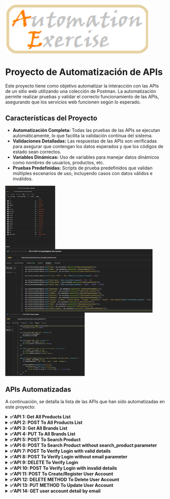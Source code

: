 <img align="left" src="https://github.com/Jorgeeerrl/API-Automation-Exercise/blob/main/recursos/logoautomationexercise.png" width="450" />
<br clear="left"/>

# Proyecto de Automatización de APIs
Este proyecto tiene como objetivo automatizar la interacción con las APIs de un sitio web utilizando una colección de Postman. La automatización permite realizar pruebas y validar el correcto funcionamiento de las APIs, asegurando que los servicios web funcionen según lo esperado.

## Características del Proyecto
- **Automatización Completa:** Todas las pruebas de las APIs se ejecutan automáticamente, lo que facilita la validación continua del sistema.
- **Validaciones Detalladas:** Las respuestas de las APIs son verificadas para asegurar que contengan los datos esperados y que los códigos de estado sean correctos.
- **Variables Dinámicas:** Uso de variables para manejar datos dinámicos como nombres de usuarios, productos, etc.
- **Pruebas Predefinidas:** Scripts de prueba predefinidos que validan múltiples escenarios de uso, incluyendo casos con datos válidos e inválidos.

<div>
  <img align="left" src="https://github.com/Jorgeeerrl/API-Automation-Exercise/blob/main/recursos/API11%20-%20Body.jpg" height="200" />
  <img align="left" src="https://github.com/Jorgeeerrl/API-Automation-Exercise/blob/main/recursos/API11%20-%20Pre-req.jpg" height="200" />
  <img align="left" src="https://github.com/Jorgeeerrl/API-Automation-Exercise/blob/main/recursos/API5%20-%20Post-req.jpg" height="200" />
</div>
<br clear="left"/>

## APIs Automatizadas
A continuación, se detalla la lista de las APIs que han sido automatizadas en este proyecto:

<details>
  <summary><strong>✅API 1: Get All Products List</strong></summary>
&nbsp;

<ul>                          
    <li class="list item"><strong>API URL:</strong> https://automationexercise.com/api/productsList</li>         
    <li class="list item"><strong>Request Method:</strong> GET</li>         
    <li class="list item"><strong>Response Code:</strong> 200</li>       
    <li class="list item"><strong>Response JSON:</strong> All products list</li>
</ul>
<img align="left" src="https://github.com/Jorgeeerrl/API-Automation-Exercise/blob/main/recursos/API1%20-%20Post-req.jpg" width="450" />
<br clear="left"/>
&nbsp;
</details>

<details>
  <summary><strong>✅API 2: POST To All Products List</strong></summary>
&nbsp;

<ul>                          
    <li class="list item"><strong>API URL:</strong> https://automationexercise.com/api/productsList</li>         
    <li class="list item"><strong>Request Method:</strong> POST</li>         
    <li class="list item"><strong>Response Code:</strong> 405</li>       
    <li class="list item"><strong>Response Message:</strong> This request method is not supported.</li>
</ul>
<img align="left" src="https://github.com/Jorgeeerrl/API-Automation-Exercise/blob/main/recursos/API2%20-%20Post-req.jpg" width="450" />
<br clear="left"/>
&nbsp;
</details>

<details>
  <summary><strong>✅API 3: Get All Brands List</strong></summary>
&nbsp;

<ul>                          
    <li class="list item"><strong>API URL:</strong> https://automationexercise.com/api/brandsList</li>         
    <li class="list item"><strong>Request Method:</strong> GET</li>         
    <li class="list item"><strong>Response Code:</strong> 200</li>       
    <li class="list item"><strong>Response JSON:</strong> All brands list</li>
</ul>
<img align="left" src="https://github.com/Jorgeeerrl/API-Automation-Exercise/blob/main/recursos/API3%20-%20Post-req.jpg" width="450" />
<br clear="left"/>
&nbsp;
</details>

<details>
  <summary><strong>✅API 4: PUT To All Brands List</strong></summary>
&nbsp;

<ul>                          
    <li class="list item"><strong>API URL:</strong> https://automationexercise.com/api/brandsList</li>         
    <li class="list item"><strong>Request Method:</strong> PUT</li>         
    <li class="list item"><strong>Response Code:</strong> 405</li>       
    <li class="list item"><strong>Response Message:</strong> This request method is not supported.</li>
</ul>
<img align="left" src="https://github.com/Jorgeeerrl/API-Automation-Exercise/blob/main/recursos/API4%20-%20Post-req.jpg" width="450" />
<br clear="left"/>
&nbsp;
</details>

<details>
  <summary><strong>✅API 5: POST To Search Product</strong></summary>
&nbsp;

<ul>                          
    <li class="list item"><strong>API URL:</strong> https://automationexercise.com/api/searchProduct</li>         
    <li class="list item"><strong>Request Method:</strong> POST</li> 
    <li class="list item"><strong>Request Parameter:</strong> search_product (For example: top, tshirt, jean)</li>        
    <li class="list item"><strong>Response Code:</strong> 200</li>       
    <li class="list item"><strong>Response JSON:</strong> Searched products list</li>
</ul>
<div>
  <img align="left" src="https://github.com/Jorgeeerrl/API-Automation-Exercise/blob/main/recursos/API5%20-%20Pre-req.jpg" height="200" />
  <img align="left" src="https://github.com/Jorgeeerrl/API-Automation-Exercise/blob/main/recursos/API5%20-%20Post-req.jpg" height="200" />
</div>
<br clear="left"/>
&nbsp;
</details>

<details>
  <summary><strong>✅API 6: POST To Search Product without search_product parameter</strong></summary>
&nbsp;

<ul>                          
    <li class="list item"><strong>API URL:</strong> https://automationexercise.com/api/searchProduct</li>         
    <li class="list item"><strong>Request Method:</strong> POST</li>         
    <li class="list item"><strong>Response Code:</strong> 400</li>       
    <li class="list item"><strong>Response Message:</strong> Bad request, search_product parameter is missing in POST request.</li>
</ul>
<img align="left" src="https://github.com/Jorgeeerrl/API-Automation-Exercise/blob/main/recursos/API6%20-%20Post-req.jpg" width="450" />
<br clear="left"/>
&nbsp;
</details>

<details>
  <summary><strong>✅API 7: POST To Verify Login with valid details</strong></summary>
&nbsp;

<ul>                          
    <li class="list item"><strong>API URL:</strong> https://automationexercise.com/api/verifyLogin</li>         
    <li class="list item"><strong>Request Method:</strong> POST</li>         
    <li class="list item"><strong>Request Parameters:</strong> email, password</li>       
    <li class="list item"><strong>Response Code:</strong> 200</li>       
    <li class="list item"><strong>Response Message:</strong> User exists!</li>
</ul>
<div>
  <img align="left" src="https://github.com/Jorgeeerrl/API-Automation-Exercise/blob/main/recursos/API7%20-%20Body.jpg" height="200" />
  <img align="left" src="https://github.com/Jorgeeerrl/API-Automation-Exercise/blob/main/recursos/API7%20-%20Post-req.jpg" height="200" />
</div>
<br clear="left"/>
&nbsp;
</details>

<details>
  <summary><strong>✅API 8: POST To Verify Login without email parameter</strong></summary>
&nbsp;

<ul>                          
    <li class="list item"><strong>API URL:</strong> https://automationexercise.com/api/verifyLogin</li>         
    <li class="list item"><strong>Request Method:</strong> POST</li>         
    <li class="list item"><strong>Request Parameter:</strong> password</li>       
    <li class="list item"><strong>Response Code:</strong> 400</li>       
    <li class="list item"><strong>Response Message:</strong> Bad request, email or password parameter is missing in POST request.</li>
</ul>
<img align="left" src="https://github.com/Jorgeeerrl/API-Automation-Exercise/blob/main/recursos/API8%20-%20Post-req.jpg" width="450" />
<br clear="left"/>
&nbsp;
</details>

<details>
  <summary><strong>✅API 9: DELETE To Verify Login</strong></summary>
&nbsp;

<ul>                          
    <li class="list item"><strong>API URL:</strong> https://automationexercise.com/api/verifyLogin</li>         
    <li class="list item"><strong>Request Method:</strong> DELETE</li>         
    <li class="list item"><strong>Response Code:</strong> 405</li>       
    <li class="list item"><strong>Response Message:</strong> This request method is not supported.</li>
</ul>
<img align="left" src="https://github.com/Jorgeeerrl/API-Automation-Exercise/blob/main/recursos/API9%20-%20Post-req.jpg" width="450" />
<br clear="left"/>
&nbsp;
</details>

<details>
  <summary><strong>✅API 10: POST To Verify Login with invalid details</strong></summary>
&nbsp;

<ul>                          
    <li class="list item"><strong>API URL:</strong> https://automationexercise.com/api/verifyLogin</li>         
    <li class="list item"><strong>Request Method:</strong> POST</li>         
    <li class="list item"><strong>Request Parameters:</strong> email, password (invalid values)</li>       
    <li class="list item"><strong>Response Code:</strong> 404</li>       
    <li class="list item"><strong>Response Message:</strong> User not found!</li>
</ul>
<img align="left" src="https://github.com/Jorgeeerrl/API-Automation-Exercise/blob/main/recursos/API10%20-%20Post-req.jpg" width="450" />
<br clear="left"/>
&nbsp;
</details>

<details>
  <summary><strong>✅API 11: POST To Create/Register User Account</strong></summary>
&nbsp;

<ul>                          
    <li class="list item"><strong>API URL:</strong> https://automationexercise.com/api/createAccount</li>         
    <li class="list item"><strong>Request Method:</strong> POST</li>         
    <li class="list item"><strong>Request Parameters:</strong> name, email, password, title (for example: Mr, Mrs, Miss), birth_date, birth_month, birth_year, firstname, lastname, company, address1, address2, country, zipcode, state, city, mobile_number</li>       
    <li class="list item"><strong>Response Code:</strong> 201</li>       
    <li class="list item"><strong>Response Message:</strong> User created!</li>
</ul>
<div>
  <img align="left" src="https://github.com/Jorgeeerrl/API-Automation-Exercise/blob/main/recursos/API11%20-%20Body.jpg" height="400" />
  <div style="display: inline-block;">
    <img align="top" src="https://github.com/Jorgeeerrl/API-Automation-Exercise/blob/main/recursos/API11%20-%20Pre-req.jpg" height="200" />
    <img align="bottom" src="https://github.com/Jorgeeerrl/API-Automation-Exercise/blob/main/recursos/API11%20-%20Post-req.jpg" height="200" />
  </div>
</div>
<br clear="left"/>
&nbsp;
</details>

<details>
  <summary><strong>✅API 12: DELETE METHOD To Delete User Account</strong></summary>
&nbsp;

<ul>                          
    <li class="list item"><strong>API URL:</strong> https://automationexercise.com/api/deleteAccount</li>         
    <li class="list item"><strong>Request Method:</strong> DELETE</li>         
    <li class="list item"><strong>Request Parameters:</strong> email, password</li>       
    <li class="list item"><strong>Response Code:</strong> 200</li>       
    <li class="list item"><strong>Response Message:</strong> Account deleted!</li>
</ul>
<img align="left" src="https://github.com/Jorgeeerrl/API-Automation-Exercise/blob/main/recursos/API12%20-%20Post-req.jpg" width="450" />
<br clear="left"/>
&nbsp;
</details>

<details>
  <summary><strong>✅API 13: PUT METHOD To Update User Account</strong></summary>
&nbsp;

<ul>                          
    <li class="list item"><strong>API URL:</strong> https://automationexercise.com/api/updateAccount</li>         
    <li class="list item"><strong>Request Method:</strong> PUT</li>         
    <li class="list item"><strong>Request Parameters:</strong> name, email, password, title (for example: Mr, Mrs, Miss), birth_date, birth_month, birth_year, firstname, lastname, company, address1, address2, country, zipcode, state, city, mobile_number</li>       
    <li class="list item"><strong>Response Code:</strong> 200</li>       
    <li class="list item"><strong>Response Message:</strong> User updated!</li>
</ul>
<div>
  <img align="left" src="https://github.com/Jorgeeerrl/API-Automation-Exercise/blob/main/recursos/API13%20-%20Body.jpg" height="350" />
  <div style="display: inline-block;">
    <img align="top" src="https://github.com/Jorgeeerrl/API-Automation-Exercise/blob/main/recursos/API13%20-%20Pre-req.jpg" height="175" />
    <img align="bottom" src="https://github.com/Jorgeeerrl/API-Automation-Exercise/blob/main/recursos/API13%20-%20Post-req.jpg" height="175" />
  </div>
</div>
<br clear="left"/>
&nbsp;
</details>

<details>
  <summary><strong>✅API 14: GET user account detail by email</strong></summary>
&nbsp;

<ul>                          
    <li class="list item"><strong>API URL:</strong> https://automationexercise.com/api/getUserDetailByEmail</li>         
    <li class="list item"><strong>Request Method:</strong> GET</li>         
    <li class="list item"><strong>Request Parameters:</strong> email</li>       
    <li class="list item"><strong>Response Code:</strong> 200</li>       
    <li class="list item"><strong>Response JSON:</strong> User Detail</li>
</ul>
<img align="left" src="https://github.com/Jorgeeerrl/API-Automation-Exercise/blob/main/recursos/API14%20-%20Post-req.jpg" width="450" />
<br clear="left"/>
&nbsp;
</details>


